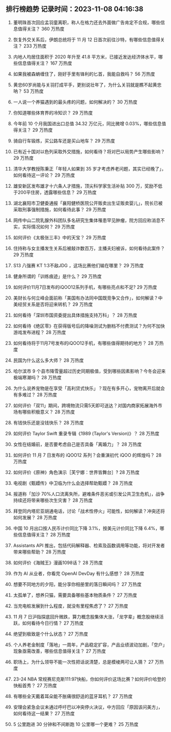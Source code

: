 
## 排行榜趋势 记录时间：2023-11-08 04:16:38
  
  1. 董明珠首次回应孟羽童离职，称人在格力还去外面做广告肯定不合规，哪些信息值得关注？ 360 万热度
    
  2. 恢复外交关系后，伊朗总统将于 11 月 12 日首次前往沙特，有哪些信息值得关注？ 233 万热度
    
  3. 内地人均居住面积于 2020 年升至 41.8 平方米，已接近发达经济体水平，哪些信息值得关注？ 167 万热度
    
  4. 如果我被森蚺缠住了，刚好手里有锋利的匕首，我能自救吗？ 56 万热度
    
  5. 黄忠60岁尚能与关羽打成平手，更别说壮年了，为什么关羽就是瞧不起黄忠呐？ 53 万热度
    
  6. 一人说一个养猫遇到的最头疼的问题，如何解决的？ 30 万热度
    
  7. 你知道哪些体育界的冷知识？ 29 万热度
    
  8. 今年前 10 个月我国进出口总值 34.32 万亿元，同比微增 0.03%，哪些信息值得关注？ 29 万热度
    
  9. 骑自行车锻炼，买公路车还是买山地车？ 29 万热度
    
  10. 已有近十国对以色列采取外交措施，如何看待？将对巴以局势产生哪些影响？ 29 万热度
    
  11. 清华大学教授陈秉正「年轻人如果到 35 岁才考虑养老问题，其实已经晚了」，如何看待这一评论？ 29 万热度
    
  12. 雄安新区发布雄才十六条人才措施，顶尖科学家生活补贴 300 万，奖励不低于200平住房，透露哪些信息？ 29 万热度
    
  13. 湖北襄阳市卫健委通报「襄阳健桥医院公开贩卖出生证贩卖婴儿」，院长已被采取刑事强制措施，如何看待此事？ 29 万热度
    
  14. 网传中山二院乳腺外科团队多名研究生集体罹患罕见肿瘤，院方回应称消息不实，实际情况如何？ 29 万热度
    
  15. 如何评价《太极张三丰》中的天宝？ 29 万热度
    
  16. 住持称与女主播发生关系后被敲诈数百万，主播夫妇被诉，如何看待此案件？ 29 万热度
    
  17. S13 八强赛 KT 1:3不敌JDG ，这场比赛他们输在哪里？ 29 万热度
    
  18. 健身所谓的「训练痕迹」是什么？ 29 万热度
    
  19. 如何评价11月7日发布的iQOO12系列手机，有哪些亮点和不足? 29 万热度
    
  20. 美财长与何立峰会面前称「美国有办法同中国既竞争又合作」，如何解读？中美经贸关系是否将迎来转机？ 29 万热度
    
  21. 如何看待「深圳市国资委提出具体措施支持万科」？ 28 万热度
    
  22. 如何看待《绝区零》在获得版号后的降噪测试为删档不付费测试？为何不加快游戏发布进程？ 28 万热度
    
  23. 如何看待将于11月7号发布的iQOO12手机，有哪些值得期待的地方？ 28 万热度
    
  24. 民国为什么这么多大师？ 28 万热度
    
  25. 哈尔滨市 9 个县市降雪量超过历史同期极值，受到哪些因素影响？今冬会迎来极端寒潮吗？ 28 万热度
    
  26. 为什么说养宠物是在享受「高利贷式快乐」？现在有多开心，宠物离开后就会有多难过？ 28 万热度
    
  27. 如何评价「双11」期间，跨境物流只需5天即可送达？对国内商家拓展海外市场有哪些积极意义？ 28 万热度
    
  28. 有钱快乐还是没钱快乐？ 28 万热度
    
  29. 如何评价 Taylor Swift 重录专辑《1989 (Taylor's Version)》？ 28 万热度
    
  30. 女性在结婚前，是否要考虑自己是否具备「离婚力」？ 28 万热度
    
  31. 如何评价 11 月 7 日发布的 iQOO12 系列？会重演初代 iQOO 的辉煌吗？ 28 万热度
    
  32. 如何评价《原神》角色演示［芙宁娜：世界皆舞台］? 28 万热度
    
  33. 电视剧《甄嬛传》中卫临为什么会选择帮助甄嬛？ 28 万热度
    
  34. 报道称「加沙 70%人口流离失所，避难条件恶劣或引发公共卫生危机」，战争持续还将带来哪些次生灾害？ 28 万热度
    
  35. 拜登同内塔尼亚胡通电话，讨论「战术性停火」可能性，如何解读？冲突还将如何发展？ 28 万热度
    
  36. 中国 10 月出口按人民币计价同比下降 3.1%，按美元计价同比下降 6.4%，哪些信息值得关注？ 28 万热度
    
  37. Assistants API 推出，包括代码解释器、检索及函数调用等功能，将对开发者带来哪些帮助？ 28 万热度
    
  38. 如何评价《海贼王》漫画1098话？ 28 万热度
    
  39. 作为 AI 从业者，你看完 OpenAI DevDay 有什么感想？ 28 万热度
    
  40. 想要不同地方的夕阳，能分享你相册里的落日瞬间吗？ 27 万热度
    
  41. 太孤单了，想养只猫，需要具备哪些基本物质条件？ 27 万热度
    
  42. 当充电桩发展到什么程度，就没有里程焦虑了？ 27 万热度
    
  43. 11 月 7 日沪指探底回升微跌，算力概念股集体大涨，「龙字辈」概念股继续活跃，如何看待今日行情？ 27 万热度
    
  44. 绝望到极致是个什么状态？ 27 万热度
    
  45. 个人养老金制度「落地」一周年，产品稳定扩容，产品业绩波动加剧，「空户」现象亟需改善，哪些信息值得关注？ 27 万热度
    
  46. 职场上，为什么领导不能一次性把话说清楚，总是模棱两可让人猜？ 27 万热度
    
  47. 23-24 NBA 常规赛尼克斯111:97快船，你如何评价这场比赛？如何评价哈登的 快船首秀？ 27 万热度
    
  48. 有哪些全天戴着耳朵能不胀痛很舒适的蓝牙耳机？ 27 万热度
    
  49. 安理会紧急会议未通过呼吁巴以冲突停火决议，中方回应「原因该问美方」，如何看待这一结果？ 27 万热度
    
  50. 5 公里跑进 30 分钟和不间断跑 10 公里哪一个更难？ 25 万热度
    